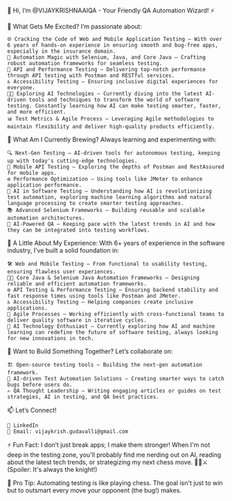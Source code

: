 👋 Hi, I’m @VIJAYKRISHNAAIQA - Your Friendly QA Automation Wizard! ⚡

👀 What Gets Me Excited?
I’m passionate about:

    🌐 Cracking the Code of Web and Mobile Application Testing – With over 6 years of hands-on experience in ensuring smooth and bug-free apps, especially in the insurance domain.
    🤖 Automation Magic with Selenium, Java, and Core Java – Crafting robust automation frameworks for seamless testing.
    🚀 API and Performance Testing – Delivering top-notch performance through API testing with Postman and RESTful services.
    ♿ Accessibility Testing – Ensuring inclusive digital experiences for everyone.
    🤖💡 Exploring AI Technologies – Currently diving into the latest AI-driven tools and techniques to transform the world of software testing. Constantly learning how AI can make testing smarter, faster, and more efficient.
    📊 Test Metrics & Agile Process – Leveraging Agile methodologies to maintain flexibility and deliver high-quality products efficiently.

🌱 What Am I Currently Brewing?
Always learning and experimenting with:

    🔍 Next-Gen Testing – AI-driven tools for autonomous testing, keeping up with today's cutting-edge technologies.
    📱 Mobile API Testing – Exploring the depths of Postman and RestAssured for mobile apps.
    ⚙️ Performance Optimization – Using tools like JMeter to enhance application performance.
    🧠 AI in Software Testing – Understanding how AI is revolutionizing test automation, exploring machine learning algorithms and natural language processing to create smarter testing approaches.
    📚 Advanced Selenium Frameworks – Building reusable and scalable automation architectures.
    🤖 AI-Powered QA – Keeping pace with the latest trends in AI and how they can be integrated into testing workflows.

💼 A Little About My Experience:
With 6+ years of experience in the software industry, I’ve built a solid foundation in:

    🛠️ Web and Mobile Testing – From functional to usability testing, ensuring flawless user experiences.
    🧑‍💻 Core Java & Selenium Java Automation Frameworks – Designing reliable and efficient automation frameworks.
    ⚙️ API Testing & Performance Testing – Ensuring backend stability and fast response times using tools like Postman and JMeter.
    ♿ Accessibility Testing – Helping companies create inclusive applications.
    🔄 Agile Processes – Working efficiently with cross-functional teams to deliver quality software in iterative cycles.
    🤖 AI Technology Enthusiast – Currently exploring how AI and machine learning can redefine the future of software testing, always looking for new innovations in tech.

💞️ Want to Build Something Together?
Let’s collaborate on:

    🏗️ Open-source testing tools – Building the next-gen automation framework.
    🧠 AI-driven Test Automation Solutions – Creating smarter ways to catch bugs before users do.
    ✍️ QA Thought Leadership – Writing engaging articles or guides on test strategies, AI in testing, and QA best practices.

📫 Let’s Connect!

    🔗 LinkedIn
    📧 Email: vijaykrish.gudavalli@gmail.com

⚡ Fun Fact:
I don’t just break apps; I make them stronger! When I'm not deep in the testing zone, you'll probably find me nerding out on AI, reading about the latest tech trends, or strategizing my next chess move. 🧙‍♂️⚔️ (Spoiler: It's always the knight!)

🚀 Pro Tip:
Automating testing is like playing chess. The goal isn't just to win but to outsmart every move your opponent (the bug!) makes.
